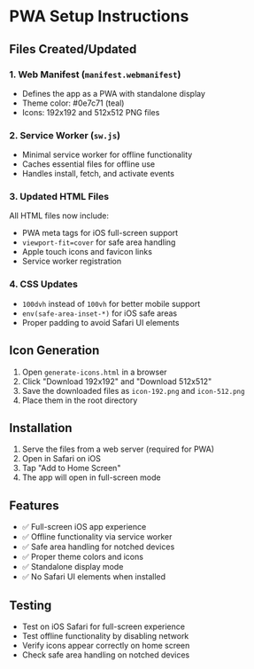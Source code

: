 # PWA Setup Instructions

## Files Created/Updated

### 1. Web Manifest (`manifest.webmanifest`)
- Defines the app as a PWA with standalone display
- Theme color: #0e7c71 (teal)
- Icons: 192x192 and 512x512 PNG files

### 2. Service Worker (`sw.js`)
- Minimal service worker for offline functionality
- Caches essential files for offline use
- Handles install, fetch, and activate events

### 3. Updated HTML Files
All HTML files now include:
- PWA meta tags for iOS full-screen support
- `viewport-fit=cover` for safe area handling
- Apple touch icons and favicon links
- Service worker registration

### 4. CSS Updates
- `100dvh` instead of `100vh` for better mobile support
- `env(safe-area-inset-*)` for iOS safe areas
- Proper padding to avoid Safari UI elements

## Icon Generation

1. Open `generate-icons.html` in a browser
2. Click "Download 192x192" and "Download 512x512"
3. Save the downloaded files as `icon-192.png` and `icon-512.png`
4. Place them in the root directory

## Installation

1. Serve the files from a web server (required for PWA)
2. Open in Safari on iOS
3. Tap "Add to Home Screen"
4. The app will open in full-screen mode

## Features

- ✅ Full-screen iOS app experience
- ✅ Offline functionality via service worker
- ✅ Safe area handling for notched devices
- ✅ Proper theme colors and icons
- ✅ Standalone display mode
- ✅ No Safari UI elements when installed

## Testing

- Test on iOS Safari for full-screen experience
- Test offline functionality by disabling network
- Verify icons appear correctly on home screen
- Check safe area handling on notched devices
